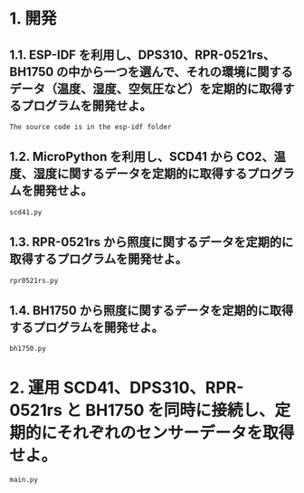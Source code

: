 # 1. 開発

## 1.1. ESP-IDF を利用し、DPS310、RPR-0521rs、BH1750 の中から一つを選んで、それの環境に関するデータ（温度、湿度、空気圧など）を定期的に取得するプログラムを開発せよ。

    The source code is in the esp-idf folder

## 1.2. MicroPython を利用し、SCD41 から CO2、温度、湿度に関するデータを定期的に取得するプログラムを開発せよ。

    scd41.py

## 1.3. RPR-0521rs から照度に関するデータを定期的に取得するプログラムを開発せよ。

    rpr0521rs.py

## 1.4. BH1750 から照度に関するデータを定期的に取得するプログラムを開発せよ。

    bh1750.py

# 2. 運用 SCD41、DPS310、RPR-0521rs と BH1750 を同時に接続し、定期的にそれぞれのセンサーデータを取得せよ。

    main.py
